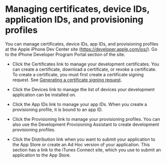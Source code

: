 # Managing certificates, device IDs, application IDs, and provisioning profiles

<div>

You can manage certificates, device IDs, app IDs, and provisioning profiles at
the Apple iPhone Dev Center site (<https://developer.apple.com/ios/>). Go to the
iPhone Developer Program Portal section of the site.

- Click the Certificates link to manage your development certificates. You can
  create a certificate, download a certificate, or revoke a certificate. To
  create a certificate, you must first create a certificate signing request. See
  [Generating a certificate signing request](./generating-a-certificate-signing-request.md).

- Click the Devices link to manage the list of devices your development
  application can be installed on.

- Click the App IDs link to manage your app IDs. When you create a provisioning
  profile, it is bound to an app ID.

- Click the Provisioning link to manage your provisioning profiles. You can also
  use the Development Provisioning Assistant to create development provisioning
  profiles.

- Click the Distribution link when you want to submit your application to the
  App Store or create an Ad Hoc version of your application. This section has a
  link to the iTunes Connect site, which you use to submit an application to the
  App Store.

</div>

<div>

<div>

</div>

</div>
